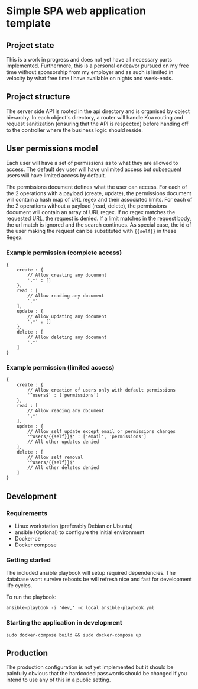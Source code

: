 # Simple SPA web application template

## **Project state**
This is a work in progress and does not yet have all necessary parts implemented. Furthermore, this is a personal
endeavor pursued on my free time without sponsorship from my employer and as such is limited in velocity by what free
time I have available on nights and week-ends.

## Project structure
The server side API is rooted in the api directory and is organised by object hierarchy. In each object's directory,
a router will handle Koa routing and request sanitization (ensuring that the API is respected) before handing off to
the controller where the business logic should reside.

## User permissions model
Each user will have a set of permissions as to what they are allowed to access. The default dev user will have unlimited
access but subsequent users will have limited access by default.

The permissions document defines what the user can access. For each of the 2 operations with a payload (create, update),
the permissions document will contain a hash map of URL regex and their associated limits. For each of the 2 operations
without a payload (read, delete), the permissions document will contain an array of URL regex. If no regex matches the
requested URL, the request is denied. If a limit matches in the request body, the url match is ignored and the search
continues. As special case, the id of the user making the request can be substituted with `{{self}}` in these Regex.

### Example permission (complete access)

    {
        create : {
            // Allow creating any document
            '.*' : []
        },
        read : [
            // Allow reading any document
            '.*'
        ],
        update : {
            // Allow updating any document
            '.*' : []
        },
        delete : [
            // Allow deleting any document
            '.*'
        ]
    }

### Example permission (limited access)
    {
        create : {
            // Allow creation of users only with default permissions
            '^users$' : ['permissions']
        },
        read : [
            // Allow reading any document
            '.*'
        ],
        update : {
            // Allow self update except email or permissions changes
            '^users/{{self}}$' : ['email', 'permissions']
            // All other updates denied
        },
        delete : [
            // Allow self removal
            '^users/{{self}}$'
            // All other deletes denied
        ]
    }

## Development

### Requirements

- Linux workstation (preferably Debian or Ubuntu)
- ansible (Optional) to configure the initial environment
- Docker-ce
- Docker compose

### Getting started

The included ansible playbook will setup required dependencies. The database wont 
survive reboots be will refresh nice and fast for development life cycles.

To run the playbook:

    ansible-playbook -i 'dev,' -c local ansible-playbook.yml

### Starting the application in development

    sudo docker-compose build && sudo docker-compose up

## Production

The production configuration is not yet implemented but it should be painfully
obvious that the hardcoded passwords should be changed if you intend to
use any of this in a public setting.


